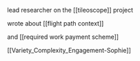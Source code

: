 lead researcher on the [[tileoscope]] project

wrote about [[flight path context]]

and [[required work payment scheme]]

[[Variety_Complexity_Engagement-Sophie]]